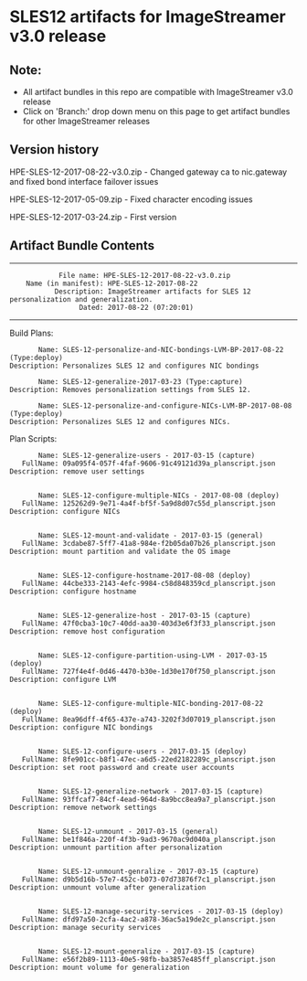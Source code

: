 
# SLES12 artifacts for ImageStreamer v3.0 release

## Note: 
- All artifact bundles in this repo are compatible with ImageStreamer v3.0 release
- Click on 'Branch:' drop down menu on this page to get artifact bundles for other ImageStreamer releases

## Version history
HPE-SLES-12-2017-08-22-v3.0.zip - Changed gateway ca to nic.gateway and fixed bond interface failover issues
 
HPE-SLES-12-2017-05-09.zip - Fixed character encoding issues

HPE-SLES-12-2017-03-24.zip - First version 

## Artifact Bundle Contents

--------------------------------------------------------------------------------

	            File name: HPE-SLES-12-2017-08-22-v3.0.zip
		Name (in manifest): HPE-SLES-12-2017-08-22
		       Description: ImageStreamer artifacts for SLES 12 personalization and generalization. 
		             Dated: 2017-08-22 (07:20:01)

--------------------------------------------------------------------------------

Build Plans:

	       Name: SLES-12-personalize-and-NIC-bondings-LVM-BP-2017-08-22 (Type:deploy)
	Description: Personalizes SLES 12 and configures NIC bondings

	       Name: SLES-12-generalize-2017-03-23 (Type:capture)
	Description: Removes personalization settings from SLES 12.

	       Name: SLES-12-personalize-and-configure-NICs-LVM-BP-2017-08-08 (Type:deploy)
	Description: Personalizes SLES 12 and configures NICs.

Plan Scripts:

	       Name: SLES-12-generalize-users - 2017-03-15 (capture)
	   FullName: 09a095f4-057f-4faf-9606-91c49121d39a_planscript.json
	Description: remove user settings


	       Name: SLES-12-configure-multiple-NICs - 2017-08-08 (deploy)
	   FullName: 125262d9-9e71-4a4f-bf5f-5a9d8d07c55d_planscript.json
	Description: configure NICs


	       Name: SLES-12-mount-and-validate - 2017-03-15 (general)
	   FullName: 3cdabe87-5ff7-41a8-984e-f2b05da07b26_planscript.json
	Description: mount partition and validate the OS image


	       Name: SLES-12-configure-hostname-2017-08-08 (deploy)
	   FullName: 44cbe333-2143-4efc-9984-c58d848359cd_planscript.json
	Description: configure hostname


	       Name: SLES-12-generalize-host - 2017-03-15 (capture)
	   FullName: 47f0cba3-10c7-40dd-aa30-403d3e6f3f33_planscript.json
	Description: remove host configuration


	       Name: SLES-12-configure-partition-using-LVM - 2017-03-15 (deploy)
	   FullName: 727f4e4f-0d46-4470-b30e-1d30e170f750_planscript.json
	Description: configure LVM


	       Name: SLES-12-configure-multiple-NIC-bonding-2017-08-22 (deploy)
	   FullName: 8ea96dff-4f65-437e-a743-3202f3d07019_planscript.json
	Description: configure NIC bondings


	       Name: SLES-12-configure-users - 2017-03-15 (deploy)
	   FullName: 8fe901cc-b8f1-47ec-a6d5-22ed2182289c_planscript.json
	Description: set root password and create user accounts


	       Name: SLES-12-generalize-network - 2017-03-15 (capture)
	   FullName: 93ffcaf7-84cf-4ead-964d-8a9bcc8ea9a7_planscript.json
	Description: remove network settings


	       Name: SLES-12-unmount - 2017-03-15 (general)
	   FullName: be1f846a-220f-4f3b-9ad3-9670ac9d040a_planscript.json
	Description: unmount partition after personalization


	       Name: SLES-12-unmount-genralize - 2017-03-15 (capture)
	   FullName: d9b5d16b-57e7-452c-b073-07d73876f7c1_planscript.json
	Description: unmount volume after generalization


	       Name: SLES-12-manage-security-services - 2017-03-15 (deploy)
	   FullName: dfd97a50-2cfa-4ac2-a878-36ac5a19de2c_planscript.json
	Description: manage security services


	       Name: SLES-12-mount-generalize - 2017-03-15 (capture)
	   FullName: e56f2b89-1113-40e5-98fb-ba3857e485ff_planscript.json
	Description: mount volume for generalization

